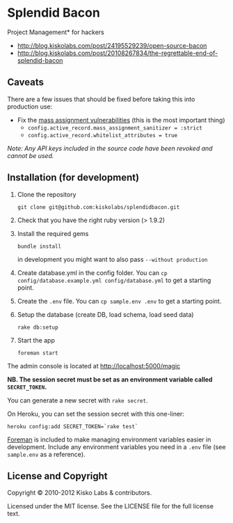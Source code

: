 # Splendid Bacon

Project Management* for hackers

* <http://blog.kiskolabs.com/post/24195529239/open-source-bacon>
* <http://blog.kiskolabs.com/post/20108267834/the-regrettable-end-of-splendid-bacon>

## Caveats

There are a few issues that should be fixed before taking this into production use:

* Fix the [mass assignment vulnerabilities](http://guides.rubyonrails.org/security.html#mass-assignment) (this is the most important thing)
  * `config.active_record.mass_assignment_sanitizer = :strict`
  * `config.active_record.whitelist_attributes = true`

*Note: Any API keys included in the source code have been revoked and cannot be used.*

## Installation (for development)

1. Clone the repository

    `git clone git@github.com:kiskolabs/splendidbacon.git`

2. Check that you have the right ruby version (> 1.9.2)

3. Install the required gems

    `bundle install`

    in development you might want to also pass `--without production`

4. Create database.yml in the config folder. You can `cp config/database.example.yml config/database.yml` to get a starting point.

5. Create the `.env` file. You can `cp sample.env .env` to get a starting point.

6. Setup the database (create DB, load schema, load seed data)

    `rake db:setup`

7. Start the app

    `foreman start`

The admin console is located at <http://localhost:5000/magic>

**NB. The session secret must be set as an environment variable called `SECRET_TOKEN`.**

You can generate a new secret with `rake secret`.

On Heroku, you can set the session secret with this one-liner:

    heroku config:add SECRET_TOKEN=`rake test`

[Foreman](http://ddollar.github.com/foreman/) is included to make managing environment variables easier in development. Include any environment variables you need in a `.env` file (see `sample.env` as a reference).

## License and Copyright

Copyright © 2010-2012 Kisko Labs & contributors.

Licensed under the MIT license. See the LICENSE file for the full license text.